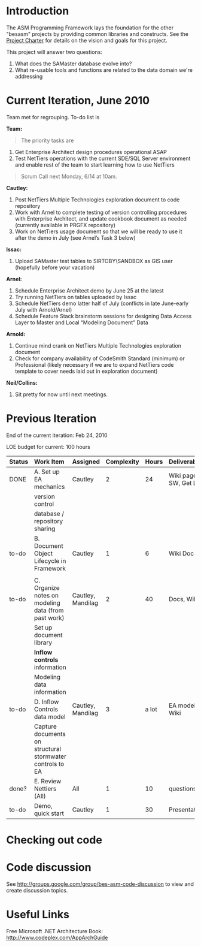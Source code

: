 # Introduction #

The ASM Programming Framework lays the foundation for the other "besasm" projects by providing common libraries and constructs.  See the [Project Charter](Charter.md) for details on the vision and goals for this project.

This project will answer two questions:
  1. What does the SAMaster database evolve into?
  1. What re-usable tools and functions are related to the data domain we're addressing

# Current Iteration, June 2010 #

Team met for regrouping.  To-do list is

**Team:**

> The priority tasks are
  1. Get Enterprise Architect design procedures operational ASAP
  1. Test NetTiers operations with the current SDE/SQL Server environment and enable rest of the team to start learning how to use NetTiers

> Scrum Call next Monday, 6/14 at 10am.

**Cautley:**
  1. Post NetTiers Multiple Technologies exploration document to code repository
  1. Work with Arnel to complete testing of version controlling procedures with Enterprise Architect, and update cookbook document as needed (currently available in PRGFX repository)
  1. Work on NetTiers usage document so that we will be ready to use it after the demo in July (see Arnel’s Task 3 below)

**Issac:**
  1. Upload SAMaster test tables to SIRTOBY\SANDBOX as GIS user (hopefully before your vacation)

**Arnel:**
  1. Schedule Enterprise Architect demo by June 25 at the latest
  1. Try running NetTiers on tables uploaded by Issac
  1. Schedule NetTiers demo latter half of July (conflicts in late June-early July with Arnold/Arnel)
  1. Schedule Feature Stack brainstorm sessions for designing Data Access Layer to Master and Local “Modeling Document” Data

**Arnold:**
  1. Continue mind crank on NetTiers Multiple Technologies exploration document
  1. Check for company availability of CodeSmith Standard (minimum) or Professional (likely necessary if we are to expand NetTiers code template to cover needs laid out in exploration document)

**Neil/Collins:**
  1. Sit pretty for now until next meetings.

# Previous Iteration #

End of the current iteration:  Feb 24, 2010

LOE budget for current:        100 hours

| Status | Work Item | Assigned | Complexity | Hours | Deliverable |
|:-------|:----------|:---------|:-----------|:------|:------------|
| DONE |A. Set up EA mechanics | Cautley |2 | 24 | Wiki pages, Install SW, Get Lics. |  |
|  |   version control |  |
|  |   database / repository sharing |  |
| to-do |B. Document Object Lifecycle in Framework  | Cautley | 1 | 6 | Wiki Doc |
|  |  |
| to-do|C. Organize notes on modeling data (from past work)| Cautley, Mandilag| 2 | 40 | Docs, Wiki |
|  |  Set up document library|  |
|  |  **Inflow controls** information|  |
|  |  Modeling data information|  |
| to-do |D. Inflow Controls data model| Cautley, Mandilag| 3 | a lot | EA model, Doc, Wiki |
|  |  Capture documents on structural stormwater controls to EA|  |
| done? |E. Review Nettiers (All)| All | 1 | 10 | questions |
| to-do |   Demo, quick start | Cautley | 1 | 30 | Presentation/Demo |  |


# Checking out code #

# Code discussion #

See http://groups.google.com/group/bes-asm-code-discussion to view and create discussion topics.

# Useful Links #

Free Microsoft .NET Architecture Book: http://www.codeplex.com/AppArchGuide